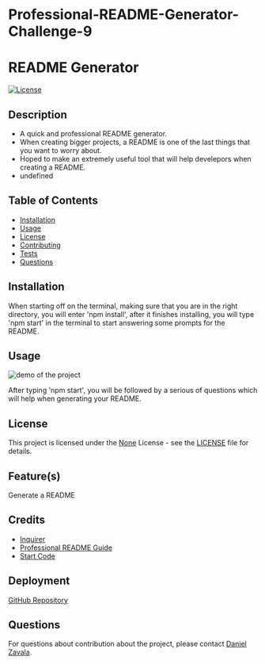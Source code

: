 # Professional-README-Generator-Challenge-9

# README Generator

[![License](https://img.shields.io/badge/License-None-brightgreen.svg)](https://opensource.org/licenses/None)

## Description
- A quick and professional README generator.
- When creating bigger projects, a README is one of the last things that you want to worry about.
- Hoped to make an extremely useful tool that will help develepors when creating a README.
- undefined


## Table of Contents
- [Installation](#installation)
- [Usage](#usage)
- [License](#license)
- [Contributing](#contributing)
- [Tests](#tests)
- [Questions](#questions)

## Installation
When starting off on the terminal, making sure that you are in the right directory, you will enter 'npm install', after it finishes installing, you will type 'npm start' in the terminal to start answering some prompts for the README.

## Usage
![demo of the project](./assets/README_Generator_Demo.gif)

After typing 'npm start', you will be followed by a serious of questions which will help when generating your README.

## License
This project is licensed under the [None](https://opensource.org/licenses/None) License - see the [LICENSE](LICENSE) file for details.

## Feature(s)
Generate a README

## Credits
- [Inquirer](https://www.npmjs.com/package/inquirer/v/8.2.4#examples)
- [Professional README Guide](https://coding-boot-camp.github.io/full-stack/github/professional-readme-guide)
- [Start Code](https://github.com/coding-boot-camp/potential-enigma)

## Deployment
[GitHub Repository](https://github.com/Develepor-Dan/Professional-README-Generator)

## Questions
For questions about contribution about the project, please contact [Daniel Zavala](mailto:zavaladaniel151@gmail.com).